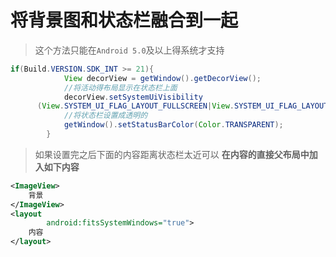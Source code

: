 # 将背景图和状态栏融合到一起

> 这个方法只能在`Android 5.0`及以上得系统才支持

```java
if(Build.VERSION.SDK_INT >= 21){
            View decorView = getWindow().getDecorView();
    		//将活动得布局显示在状态栏上面
  			decorView.setSystemUiVisibility
      (View.SYSTEM_UI_FLAG_LAYOUT_FULLSCREEN|View.SYSTEM_UI_FLAG_LAYOUT_STABLE);
    		//将状态栏设置成透明的
            getWindow().setStatusBarColor(Color.TRANSPARENT);
        }
```

> 如果设置完之后下面的内容距离状态栏太近可以 **在内容的直接父布局中加入如下内容**

```xml
<ImageView>
	背景
</ImageView>
<layout
        android:fitsSystemWindows="true">
	内容
</layout>
```


